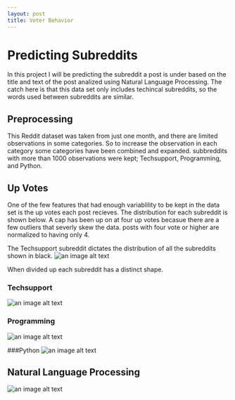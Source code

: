 ```yaml
---
layout: post
title: Voter Behavior
---
```


# Predicting Subreddits 

In this project I will be predicting the subreddit a post is under based on the title and text of the post analized using Natural Language Processing. The catch here is that this data set only includes techincal subreddits, so the words used between subreddits are similar. 

## Preprocessing
This Reddit dataset was taken from just one month, and there are limited observations in some categories. So to increase the observation in each category some categories have been combined and expanded. subbreddits with more than 1000 observations were kept; Techsupport, Programming, and Python.

## Up Votes 

One of the few features that had enough variablility to be kept in the data set is the up votes each post recieves. The distribution for each subreddit is shown below. A cap has been up on at four up votes becasue there are a few outliers that severly skew the data. posts with four vote or higher are normalized to having only 4. 

The Techsupport subreddit dictates the distribution of all the subreddits shown in black.
![an image alt text](/images/Reddit_images/All_Hist "All Subreddits Up Votes Histogram")

When divided up each subreddit has a distinct shape. 

### Techsupport
![an image alt text](/images/Reddit_images/All_Hist "Techsupport Up Votes Histogram")

### Programming
![an image alt text](/images/Reddit_images/All_Hist "Programming Up Votes Histogram")

###Python
![an image alt text](/images/Reddit_images/All_Hist "Python Up Votes Histogram")


## Natural Language Processing


![an image alt text](/images/Reddit_images/NLP_function "NLP Function")


